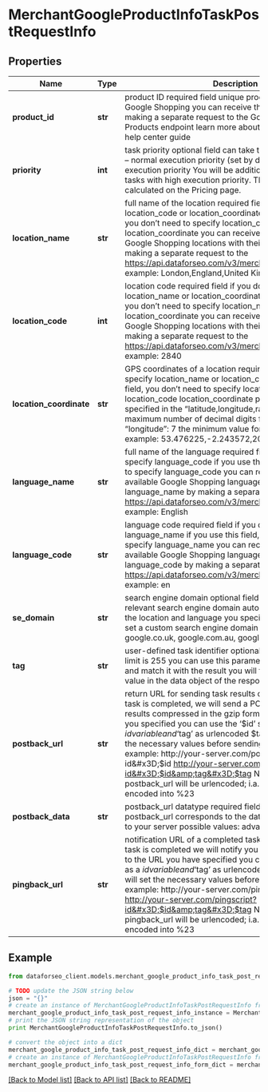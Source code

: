 # MerchantGoogleProductInfoTaskPostRequestInfo


## Properties

Name | Type | Description | Notes
------------ | ------------- | ------------- | -------------
**product_id** | **str** | product ID required field unique product identifier in Google Shopping you can receive the product_id by making a separate request to the Google Shopping Products endpoint learn more about the parameter in this help center guide | [optional] 
**priority** | **int** | task priority optional field can take the following values: 1 – normal execution priority (set by default) 2 – high execution priority You will be additionally charged for the tasks with high execution priority. The cost can be calculated on the Pricing page. | [optional] 
**location_name** | **str** | full name of the location required field if you don’t specify location_code or location_coordinate if you use this field, you don’t need to specify location_code or location_coordinate you can receive the list of available Google Shopping locations with their location_name by making a separate request to the https://api.dataforseo.com/v3/merchant/google/locations example: London,England,United Kingdom | [optional] 
**location_code** | **int** | location code required field if you don’t specify location_name or location_coordinate if you use this field, you don’t need to specify location_name or location_coordinate you can receive the list of available Google Shopping locations with their location_code by making a separate request to the https://api.dataforseo.com/v3/merchant/google/locations example: 2840 | [optional] 
**location_coordinate** | **str** | GPS coordinates of a location required field if you don’t specify location_name or location_code if you use this field, you don’t need to specify location_name or location_code location_coordinate parameter should be specified in the “latitude,longitude,radius” format the maximum number of decimal digits for “latitude” and “longitude”: 7 the minimum value for “radius”: 199.9 example: 53.476225,-2.243572,200 | [optional] 
**language_name** | **str** | full name of the language required field if you don’t specify language_code if you use this field, you don’t need to specify language_code you can receive the list of available Google Shopping languages with their language_name by making a separate request to the https://api.dataforseo.com/v3/merchant/google/languages example: English | [optional] 
**language_code** | **str** | language code required field if you don’t specify language_name if you use this field, you don’t need to specify language_name you can receive the list of available Google Shopping languages with their language_code by making a separate request to the https://api.dataforseo.com/v3/merchant/google/languages example: en | [optional] 
**se_domain** | **str** | search engine domain optional field we choose the relevant search engine domain automatically according to the location and language you specify however, you can set a custom search engine domain in this field example: google.co.uk, google.com.au, google.de, etc. | [optional] 
**tag** | **str** | user-defined task identifier optional field the character limit is 255 you can use this parameter to identify the task and match it with the result you will find the specified tag value in the data object of the response | [optional] 
**postback_url** | **str** | return URL for sending task results optional field once the task is completed, we will send a POST request with its results compressed in the gzip format to the postback_url you specified you can use the ‘$id’ string as a $id variable and ‘$tag’ as urlencoded $tag variable. We will set the necessary values before sending the request. example: http://your-server.com/postbackscript?id&#x3D;$id http://your-server.com/postbackscript?id&#x3D;$id&amp;tag&#x3D;$tag Note: special symbols in postback_url will be urlencoded; i.a., the # symbol will be encoded into %23 | [optional] 
**postback_data** | **str** | postback_url datatype required field if you specify postback_url corresponds to the datatype that will be sent to your server possible values: advanced, html | [optional] 
**pingback_url** | **str** | notification URL of a completed task optional field when a task is completed we will notify you by GET request sent to the URL you have specified you can use the ‘$id’ string as a $id variable and ‘$tag’ as urlencoded $tag variable. We will set the necessary values before sending the request. example: http://your-server.com/pingscript?id&#x3D;$id http://your-server.com/pingscript?id&#x3D;$id&amp;tag&#x3D;$tag Note: special symbols in pingback_url will be urlencoded; i.a., the # symbol will be encoded into %23 | [optional] 

## Example

```python
from dataforseo_client.models.merchant_google_product_info_task_post_request_info import MerchantGoogleProductInfoTaskPostRequestInfo

# TODO update the JSON string below
json = "{}"
# create an instance of MerchantGoogleProductInfoTaskPostRequestInfo from a JSON string
merchant_google_product_info_task_post_request_info_instance = MerchantGoogleProductInfoTaskPostRequestInfo.from_json(json)
# print the JSON string representation of the object
print MerchantGoogleProductInfoTaskPostRequestInfo.to_json()

# convert the object into a dict
merchant_google_product_info_task_post_request_info_dict = merchant_google_product_info_task_post_request_info_instance.to_dict()
# create an instance of MerchantGoogleProductInfoTaskPostRequestInfo from a dict
merchant_google_product_info_task_post_request_info_form_dict = merchant_google_product_info_task_post_request_info.from_dict(merchant_google_product_info_task_post_request_info_dict)
```
[[Back to Model list]](../README.md#documentation-for-models) [[Back to API list]](../README.md#documentation-for-api-endpoints) [[Back to README]](../README.md)


